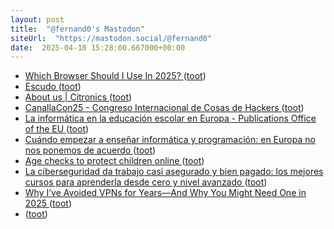 ```yaml
---
layout: post
title:  "@fernand0's Mastodon"
siteUrl:  "https://mastodon.social/@fernand0"
date:  2025-04-18 15:28:00.667000+00:00
---
```

*  [Which Browser Should I Use In 2025? ](https://hackaday.com/2025/04/07/which-browser-should-i-use-in-2025) ([toot](https://mastodon.social/@fernand0/114359669925858174))
*  [Escudo ](https://www.flickr.com/photos/fernand0/54418516277) ([toot](https://mastodon.social/@fernand0/114359639726208095))
*  [About us \| Citronics ](https://citronics.eu/about-us) ([toot](https://mastodon.social/@fernand0/114359484334851018))
*  [CanallaCon25 - Congreso Internacional de Cosas de Hackers  ](https://canallacon.com/) ([toot](https://mastodon.social/@fernand0/114359228426771555))
*  [La informática en la educación escolar en Europa - Publications Office of the EU ](https://op.europa.eu/es/publication-detail/-/publication/c2fcfd3c-438e-11ed-92ed-01aa75ed71a) ([toot](https://mastodon.social/@fernand0/114358887025760286))
*  [Cuándo empezar a enseñar informática y programación: en Europa no nos ponemos de acuerdo ](https://www.genbeta.com/a-fondo/cuando-empezar-a-ensenar-informatica-programacion-europa-no-nos-ponemos-acuerd) ([toot](https://mastodon.social/@fernand0/114358685415085722))
*  [Age checks to protect children online ](https://www.ofcom.org.uk/online-safety/protecting-children/age-checks-to-protect-children-online) ([toot](https://mastodon.social/@fernand0/114358526859976384))
*  [La ciberseguridad da trabajo casi asegurado y bien pagado: los mejores cursos para aprenderla desde cero y nivel avanzado ](https://www.genbeta.com/a-fondo/mejores-cursos-para-aprender-ciberseguridad-conseguir-trabajos-sueldos-elevado) ([toot](https://mastodon.social/@fernand0/114358179003047684))
*  [Why I’ve Avoided VPNs for Years—And Why You Might Need One in 2025 ](https://darkmarc.substack.com/p/why-ive-avoided-vpns-for-yearsan) ([toot](https://mastodon.social/@fernand0/114357976546022641))
*  [ ](https://nixnet.social/users/sl1200) ([toot](https://mastodon.social/@fernand0/114357410781468939))
